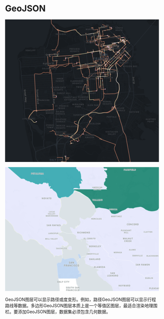 # GeoJSON

![25](../img/25.png)

![26](../img/26.png)

GeoJSON图层可以显示路径或度变形。例如，路径GeoJSON图层可以显示行程路线等数据。多边形GeoJSON图层本质上是一个等值区图层，最适合渲染地理围栏。要添加GeoJSON图层，数据集必须包含几何数据。